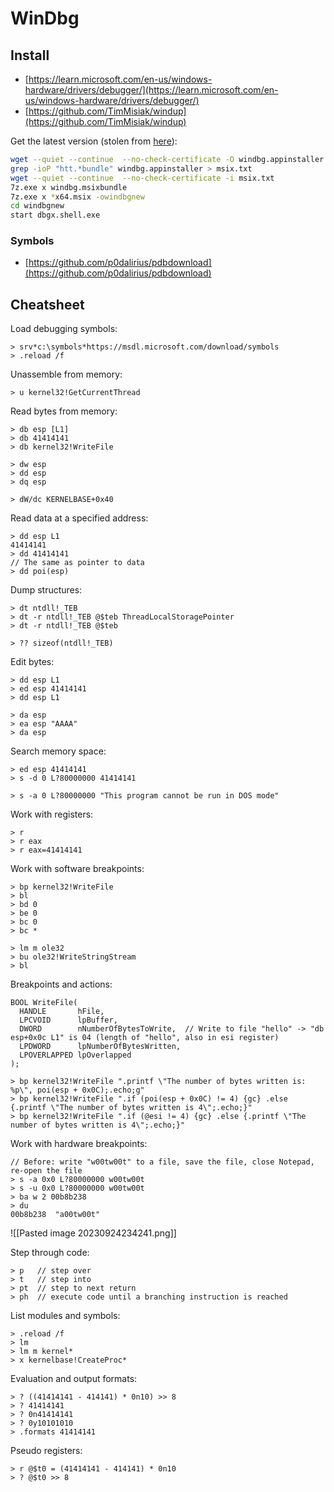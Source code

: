 # WinDbg




## Install

- [https://learn.microsoft.com/en-us/windows-hardware/drivers/debugger/](https://learn.microsoft.com/en-us/windows-hardware/drivers/debugger/)
- [https://github.com/TimMisiak/windup](https://github.com/TimMisiak/windup)

Get the latest version (stolen from [here](https://stackoverflow.com/a/77062861/6253579)):

```bash
wget --quiet --continue  --no-check-certificate -O windbg.appinstaller https://aka.ms/windbg/download
grep -ioP "htt.*bundle" windbg.appinstaller > msix.txt
wget --quiet --continue  --no-check-certificate -i msix.txt
7z.exe x windbg.msixbundle 
7z.exe x *x64.msix -owindbgnew
cd windbgnew
start dbgx.shell.exe
```



### Symbols

- [https://github.com/p0dalirius/pdbdownload](https://github.com/p0dalirius/pdbdownload)




## Cheatsheet

Load debugging symbols:

```
> srv*c:\symbols*https://msdl.microsoft.com/download/symbols
> .reload /f
```

Unassemble from memory:

```
> u kernel32!GetCurrentThread
```

Read bytes from memory:

```
> db esp [L1]
> db 41414141
> db kernel32!WriteFile

> dw esp
> dd esp
> dq esp

> dW/dc KERNELBASE+0x40
```

Read data at a specified address:

```
> dd esp L1
41414141
> dd 41414141
// The same as pointer to data
> dd poi(esp)
```

Dump structures:

```
> dt ntdll!_TEB
> dt -r ntdll!_TEB @$teb ThreadLocalStoragePointer
> dt -r ntdll!_TEB @$teb

> ?? sizeof(ntdll!_TEB)
```

Edit bytes:

```
> dd esp L1
> ed esp 41414141
> dd esp L1

> da esp
> ea esp "AAAA"
> da esp
```

Search memory space:

```
> ed esp 41414141
> s -d 0 L?80000000 41414141

> s -a 0 L?80000000 "This program cannot be run in DOS mode"
```

Work with registers:

```
> r
> r eax
> r eax=41414141
```

Work with software breakpoints:

```
> bp kernel32!WriteFile
> bl
> bd 0
> be 0
> bc 0
> bc *

> lm m ole32
> bu ole32!WriteStringStream
> bl
```

Breakpoints and actions:

```
BOOL WriteFile(
  HANDLE       hFile,
  LPCVOID      lpBuffer,
  DWORD        nNumberOfBytesToWrite,  // Write to file "hello" -> "db esp+0x0c L1" is 04 (length of "hello", also in esi register)
  LPDWORD      lpNumberOfBytesWritten,
  LPOVERLAPPED lpOverlapped
);

> bp kernel32!WriteFile ".printf \"The number of bytes written is: %p\", poi(esp + 0x0C);.echo;g"
> bp kernel32!WriteFile ".if (poi(esp + 0x0C) != 4) {gc} .else {.printf \"The number of bytes written is 4\";.echo;}"
> bp kernel32!WriteFile ".if (@esi != 4) {gc} .else {.printf \"The number of bytes written is 4\";.echo;}"
```

Work with hardware breakpoints:

```
// Before: write "w00tw00t" to a file, save the file, close Notepad, re-open the file
> s -a 0x0 L?80000000 w00tw00t
> s -u 0x0 L?80000000 w00tw00t
> ba w 2 00b8b238
> du
00b8b238  "a00tw00t"
```

![[Pasted image 20230924234241.png]]

Step through code:

```
> p   // step over
> t   // step into
> pt  // step to next return
> ph  // execute code until a branching instruction is reached
```

List modules and symbols:

```
> .reload /f
> lm
> lm m kernel*
> x kernelbase!CreateProc*
```

Evaluation and output formats:

```
> ? ((41414141 - 414141) * 0n10) >> 8
> ? 41414141
> ? 0n41414141
> ? 0y10101010
> .formats 41414141
```

Pseudo registers:

```
> r @$t0 = (41414141 - 414141) * 0n10
> ? @$t0 >> 8
```
